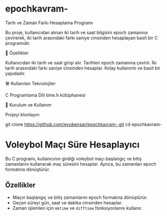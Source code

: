 # epochkavram-
Tarih ve Zaman Farkı Hesaplama Programı

Bu proje, kullanıcıdan alınan iki tarih ve saat bilgisini epoch zamanına çevirerek, iki tarih arasındaki farkı saniye cinsinden hesaplayan basit bir C programıdır.

🚀 Özellikler

Kullanıcıdan iki tarih ve saat girişi alır.
Tarihleri epoch zamanına çevirir.
İki tarih arasındaki farkı saniye cinsinden hesaplar.
Kolay kullanımlı ve basit bir yapıdadır.

🛠 Kullanılan Teknolojiler

C Programlama Dili
time.h kütüphanesi

📌 Kurulum ve Kullanım

Projeyi klonlayın:

git clone https://github.com/eyubensar/epochkavram-.git
cd epochkavram-



# Voleybol Maçı Süre Hesaplayıcı

Bu C programı, kullanıcının girdiği voleybol maçı başlangıç ve bitiş zamanlarını kullanarak maç süresini hesaplar. Ayrıca, bu zamanları epoch formatına dönüştürür.

## Özellikler
- Maçın başlangıç ve bitiş zamanlarını epoch formatına dönüştürür.
- Geçen süreyi gün, saat ve dakika cinsinden hesaplar.
- Zaman işlemleri için `mktime` ve `difftime` fonksiyonlarını kullanır.

